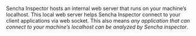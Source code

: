 Sencha Inspector hosts an internal web server that runs on your machine’s localhost. This local web server helps Sencha Inspector connect to your client applications via web socket. 
This also means *any application that can connect to your machine’s localhost can be analyzed by Sencha inspector*.

